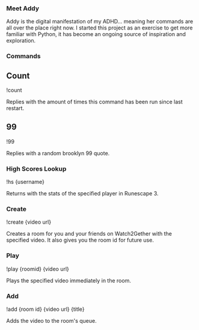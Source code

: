### Meet Addy

Addy is the digital manifestation of my ADHD… meaning her commands are all over the place right now. I started this project as an exercise to get more familiar with Python, it has become an ongoing source of inspiration and exploration.


### Commands

## Count

!count

Replies with the amount of times this command has been run since last restart.

## 99

!99

Replies with a random brooklyn 99 quote.

### High Scores Lookup

!hs {username}

Returns with the stats of the specified player in Runescape 3.

### Create

!create {video url}

Creates a room for you and your friends on Watch2Gether with the specified video. It also gives you the room id for future use.

### Play

!play {roomid} {video url}

Plays the specified video immediately in the room.

### Add

!add {room id} {video url} {title}

Adds the video to the room's queue.


